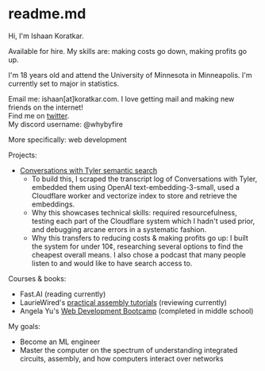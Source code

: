 # readme.md

Hi, I'm Ishaan Koratkar. 

Available for hire. My skills are: making costs go down, making profits go up.

I'm 18 years old and attend the University of Minnesota in Minneapolis. I'm currently set to major in statistics.

Email me: ishaan[at]koratkar.com. I love getting mail and making new friends on the internet!  
Find me on [twitter](https://x.com/whybyfire).  
My discord username: @whybyfire

More specifically: web development

Projects:
* [Conversations with Tyler semantic search](https://koratkar.github.io/cwt-semantic-search/)
  * To build this, I scraped the transcript log of Conversations with Tyler, embedded them using OpenAI text-embedding-3-small, used a Cloudflare worker and vectorize index to store and retrieve the embeddings.
  * Why this showcases technical skills: required resourcefulness, testing each part of the Cloudflare system which I hadn't used prior, and debugging arcane errors in a systematic fashion.
  * Why this transfers to reducing costs & making profits go up: I built the system for under 10¢, researching several options to find the cheapest overall means. I also chose a podcast that many people listen to and would like to have search access to.

Courses & books:
* Fast.AI (reading currently)
* LaurieWired's [practical assembly tutorials](https://www.youtube.com/watch?v=kKtWsuuJEDs&list=PLn_It163He32Ujm-l_czgEBhbJjOUgFhg) (reviewing currently)
* Angela Yu's [Web Development Bootcamp](https://www.udemy.com/user/4b4368a3-b5c8-4529-aa65-2056ec31f37e/?srsltid=AfmBOor9wY9REAR-DnqjuFpILaAu7M-WseVWz0YOs20lkLT6nZJR4J8A) (completed in middle school)

My goals:
* Become an ML engineer
* Master the computer on the spectrum of understanding integrated circuits, assembly, and how computers interact over networks
